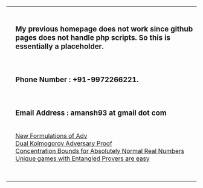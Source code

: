 <!DOCTYPE html PUBLIC "-//W3C//DTD XHTML 1.1//EN"
  "http://www.w3.org/TR/xhtml11/DTD/xhtml11.dtd">
<html xmlns="http://www.w3.org/1999/xhtml" xml:lang="en">
<head>
<title>Aman Sharma</title>
</head>
<body>
<table summary="Table for page layout." id="tlayout">
<tr valign="top">
<td id="layout-menu">
</td>
<td id="layout-content">
<div id="toptitle"><br>
<h3>My previous homepage does not work since github pages does not handle php scripts. So this is essentially a placeholder.</h3><br>
<h3>Phone Number : +91-9972266221.</h3><br>
<h3>Email Address : amansh93 at gmail dot com</h3><br>
<div class="menu-item"><a href="p1.pdf" class="current">New Formulations of Adv</a></div>
<div class="menu-item"><a href="p2.pdf" class="current">Dual Kolmogorov Adversary Proof</a></div>
<div class="menu-item"><a href="p3.pdf" class="current">Concentration Bounds for Absolutely Normal Real Numbers</a></div>
<div class="menu-item"><a href="p4.pdf" class="current">Unique games with Entangled Provers are easy</a></div>
<h3></h3><br>
</body>
</html>
